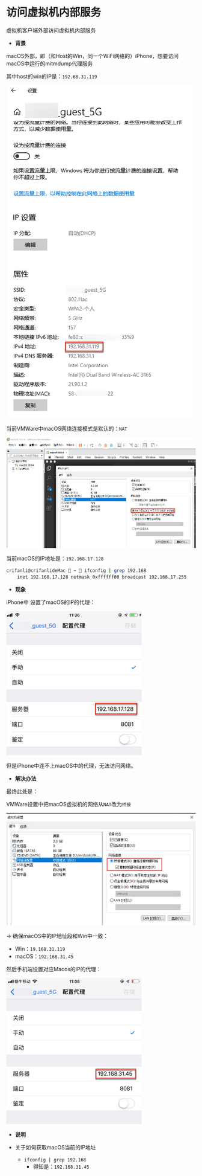 # 访问虚拟机内部服务

虚拟机客户端外部访问虚拟机内部服务

* **背景**

macOS外部，即（和Host的Win，同一个WiFi网络的）iPhone，想要访问macOS中运行的mitmdump代理服务

其中host的win的IP是：`192.68.31.119`

![win_host_wifi_ip](../assets/img/win_host_wifi_ip.png)

当前VMWare中macOS网络连接模式是默认的：`NAT`

![macos_client_network_nat](../assets/img/macos_client_network_nat.png)

当前macOS的IP地址是：`192.168.17.128`

```bash
crifanli@crifanlideMac  ~  ifconfig | grep 192.168
    inet 192.168.17.128 netmask 0xffffff00 broadcast 192.168.17.255
```

* **现象**

iPhone中 设置了macOS的IP的代理：

![iphone_macos_ip_proxy](../assets/img/iphone_macos_ip_proxy.png)

但是iPhone中连不上macOS中的代理，无法访问网络。

* **解决办法**

最终此处是：

VMWare设置中把macOS虚拟机的网络从`NAT`改为`桥接`

![macos_network_mode_bridge](../assets/img/macos_network_mode_bridge.png)

-> 确保macOS中的IP地址段和Win中一致：

* Win：`19.168.31.119`
* macOS：`192.168.31.45`

然后手机端设置对应Macos的IP的代理：

![iphone_set_same_lan_ip](../assets/img/iphone_set_same_lan_ip.png)

* **说明**

* 关于如何获取macOS当前的IP地址
  * `ifconfig | grep 192.168`
    * 得知是：`192.168.31.45`

